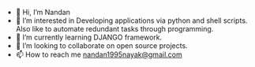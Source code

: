 - 👋 Hi, I’m Nandan
- 👀 I’m interested in Developing applications via python and shell scripts. Also like to automate redundant tasks through programming. 
- 🌱 I’m currently learning DJANGO framework.
- 💞️ I’m looking to collaborate on open source projects.
- 📫 How to reach me 
     nandan1995nayak@gmail.com

